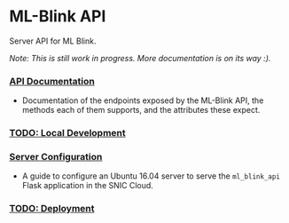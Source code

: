 # ML-Blink API

Server API for ML Blink.

*Note: This is still work in progress. More documentation is on its way :).*

### [API Documentation](./ml_blink_api/README.md)
  - Documentation of the endpoints exposed by the ML-Blink API, the methods each of them supports, and the attributes these expect.

### [TODO: Local Development](/.)

### [Server Configuration](./documentation/server-config.md)
  - A guide to configure an Ubuntu 16.04 server to serve the `ml_blink_api` Flask application in the SNIC Cloud.

### [TODO: Deployment](./)
